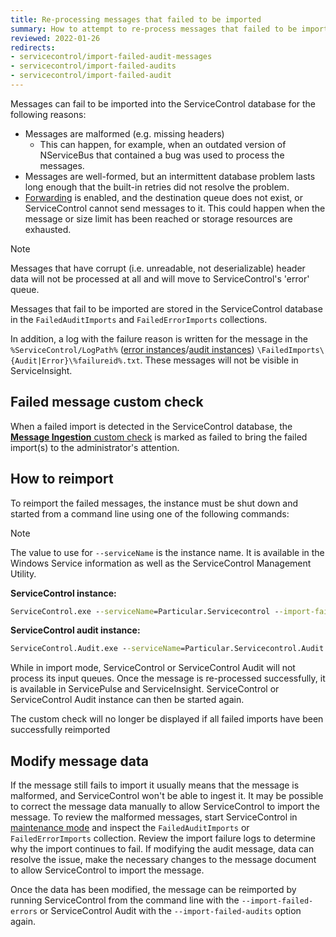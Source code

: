 ```yaml
---
title: Re-processing messages that failed to be imported
summary: How to attempt to re-process messages that failed to be imported
reviewed: 2022-01-26
redirects:
- servicecontrol/import-failed-audit-messages
- servicecontrol/import-failed-audits
- servicecontrol/import-failed-audit
---
```


Messages can fail to be imported into the ServiceControl database for the following reasons:
 * Messages are malformed (e.g. missing headers)
   * This can happen, for example, when an outdated version of NServiceBus that contained a bug was used to process the messages.
 * Messages are well-formed, but an intermittent database problem lasts long enough that the built-in retries did not resolve the problem.
 * [Forwarding](/servicecontrol/errorlog-auditlog-behavior.md) is enabled, and the destination queue does not exist, or ServiceControl cannot send messages to it. This could happen when the message or size limit has been reached or storage resources are exhausted.

> [!NOTE]
> Messages that have corrupt (i.e. unreadable, not deserializable) header data will not be processed at all and will move to ServiceControl's 'error' queue.

Messages that fail to be imported are stored in the ServiceControl database in the `FailedAuditImports` and `FailedErrorImports` collections.

In addition, a log with the failure reason is written for the message in the `%ServiceControl/LogPath%` ([error instances](/servicecontrol/servicecontrol-instances/configuration.md#host-settings-servicecontrollogpath)/[audit instances](/servicecontrol/audit-instances/configuration.md#logging-servicecontrol-auditlogpath)) `\FailedImports\{Audit|Error}\%failureid%.txt`. These messages will not be visible in ServiceInsight.

## Failed message custom check

When a failed import is detected in the ServiceControl database, the [**Message Ingestion** custom check](/servicecontrol/servicecontrol-instances/) is marked as failed to bring the failed import(s) to the administrator's attention.

## How to reimport

To reimport the failed messages, the instance must be shut down and started from a command line using one of the following commands:

> [!NOTE]
> The value to use for `--serviceName` is the instance name. It is available in the Windows Service information as well as the ServiceControl Management Utility.

**ServiceControl instance:**


```cmd
ServiceControl.exe --serviceName=Particular.Servicecontrol --import-failed-errors
```

**ServiceControl audit instance:**


```cmd
ServiceControl.Audit.exe --serviceName=Particular.Servicecontrol.Audit --import-failed-audits
```

While in import mode, ServiceControl or ServiceControl Audit will not process its input queues. Once the message is re-processed successfully, it is available in ServicePulse and ServiceInsight. ServiceControl or ServiceControl Audit instance can then be started again.

The custom check will no longer be displayed if all failed imports have been successfully reimported

## Modify message data

If the message still fails to import it usually means that the message is malformed, and ServiceControl won't be able to ingest it. It may be possible to correct the message data manually to allow ServiceControl to import the message. To review the malformed messages, start ServiceControl in [maintenance mode](/servicecontrol/maintenance-mode.md) and inspect the `FailedAuditImports` or `FailedErrorImports` collection. Review the import failure logs to determine why the import continues to fail. If modifying the audit message, data can resolve the issue, make the necessary changes to the message document to allow ServiceControl to import the message.

Once the data has been modified, the message can be reimported by running ServiceControl from the command line with the `--import-failed-errors` or ServiceControl Audit with the `--import-failed-audits` option again.
